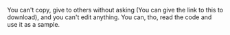 You can't copy, give to others without asking (You can give the link to this to download), and you can't edit anything. You can, tho, read the code and use it as a sample.
